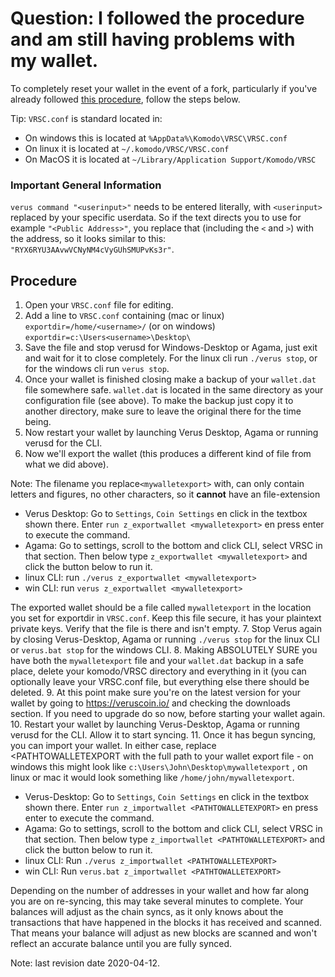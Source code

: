 # Question: I followed the procedure and am still having problems with my wallet.

To completely reset your wallet in the event of a fork, particularly if you've already followed [this procedure](#!faq-allos/faq-allos19_what_should_i_do_if_i_end_up_on_my_own_fork_because_of_a_network_issue_or_having_an_old_version_of_the_wallet.md), follow the steps below.

Tip: `VRSC.conf` is standard located in:
* On windows this is located at `%AppData%\Komodo\VRSC\VRSC.conf`
* On linux it is located at `~/.komodo/VRSC/VRSC.conf`
* On MacOS it is located at `~/Library/Application Support/Komodo/VRSC`

### Important General Information

`verus command "<userinput>"` needs to be entered literally, with `<userinput>` replaced by your specific userdata. So if the text directs you to use for example `"<Public Address>"`, you replace that (including the `<` and `>`) with the address,
so it looks similar to this: `"RYX6RYU3AAvwVCNyNM4cVyGUhSMUPvKs3r"`.


## Procedure
1. Open your `VRSC.conf` file for editing.
2. Add a line to `VRSC.conf` containing
  (mac or linux)
  `exportdir=/home/<username>/`
  (or on windows)
  `exportdir=c:\Users<username>\Desktop\`
3. Save the file and stop verusd for Windows-Desktop or Agama, just exit and wait for it to close completely. For the linux cli run `./verus stop`, or for the windows cli run `verus stop`.
4. Once your wallet is finished closing make a backup of your `wallet.dat` file somewhere safe. `wallet.dat` is located in the same directory as your configuration file (see above). To make the backup just copy it to another directory, make sure to leave the original there for the time being.
5. Now restart your wallet by launching Verus Desktop, Agama or running verusd for the CLI.
6. Now we'll export the wallet (this produces a different kind of file from what we did above).

Note: The filename you replace`<mywalletexport>` with, can only contain letters and figures, no other characters, so it **cannot** have an file-extension

 * Verus Desktop:
   Go to `Settings`, `Coin Settings` en click in the textbox shown there.
   Enter `run z_exportwallet <mywalletexport>` en press enter to execute the command.
 * Agama:
   Go to settings, scroll to the bottom and click CLI, select VRSC in that section.
   Then below type `z_exportwallet <mywalletexport>` and click the button below to run it.
 * linux CLI:
   run `./verus z_exportwallet <mywalletexport>`
 * win CLI:
   run `verus z_exportwallet <mywalletexport>`

The exported wallet should be a file called `mywalletexport` in the location you set for exportdir in `VRSC.conf`. Keep this file secure, it has your plaintext private keys. Verify that the file is there and isn't empty.
7. Stop Verus again by closing Verus-Desktop, Agama or running `./verus stop` for the linux CLI or `verus.bat stop` for the windows CLI.
8. Making ABSOLUTELY SURE you have both the `mywalletexport` file and your `wallet.dat` backup in a safe place, delete your komodo/VRSC directory and everything in it (you can optionally leave your VRSC.conf file, but everything else there should be deleted.
9. At this point make sure you're on the latest version for your wallet by going to https://veruscoin.io/ and checking the downloads section. If you need to upgrade do so now, before starting your wallet again.
10. Restart your wallet by launching Verus-Desktop, Agama or running verusd for the CLI. Allow it to start syncing.
11. Once it has begun syncing, you can import your wallet. In either case, replace <PATHTOWALLETEXPORT with the full path to your wallet export file - on windows this might look like `c:\Users\John\Desktop\mywalletexport` , on linux or mac it would look something like `/home/john/mywalletexport`.
 * Verus-Desktop:
 Go to `Settings`, `Coin Settings` en click in the textbox shown there.
 Enter `run z_importwallet <PATHTOWALLETEXPORT>` en press enter to execute the command.
 * Agama:
   Go to settings, scroll to the bottom and click CLI, select VRSC in that section.
   Then below type `z_importwallet <PATHTOWALLETEXPORT>` and click the button below to run it.
 * linux CLI:
   Run `./verus z_importwallet <PATHTOWALLETEXPORT>`
 * win CLI:
   Run `verus.bat z_importwallet <PATHTOWALLETEXPORT>`

Depending on the number of addresses in your wallet and how far along you are on re-syncing, this may take several minutes to complete. Your balances will adjust as the chain syncs, as it only knows about the transactions that have happened in the blocks it has received and scanned. That means your balance will adjust as new blocks are scanned and won't reflect an accurate balance until you are fully synced.

Note: last revision date 2020-04-12.
